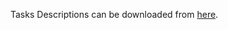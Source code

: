 Tasks Descriptions can be downloaded from [here](https://judge.softuni.org/Contests/Practice/DownloadResource/21462).